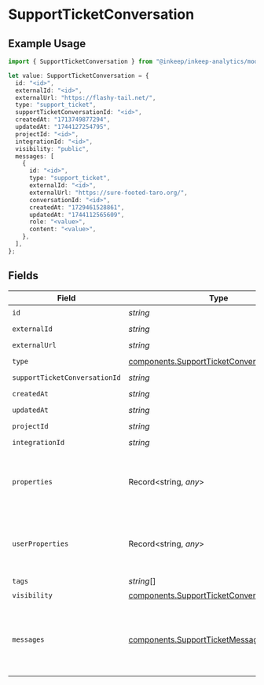 # SupportTicketConversation

## Example Usage

```typescript
import { SupportTicketConversation } from "@inkeep/inkeep-analytics/models/components";

let value: SupportTicketConversation = {
  id: "<id>",
  externalId: "<id>",
  externalUrl: "https://flashy-tail.net/",
  type: "support_ticket",
  supportTicketConversationId: "<id>",
  createdAt: "1713749877294",
  updatedAt: "1744127254795",
  projectId: "<id>",
  integrationId: "<id>",
  visibility: "public",
  messages: [
    {
      id: "<id>",
      type: "support_ticket",
      externalId: "<id>",
      externalUrl: "https://sure-footed-taro.org/",
      conversationId: "<id>",
      createdAt: "1729461528861",
      updatedAt: "1744112565609",
      role: "<value>",
      content: "<value>",
    },
  ],
};
```

## Fields

| Field                                                                                                            | Type                                                                                                             | Required                                                                                                         | Description                                                                                                      |
| ---------------------------------------------------------------------------------------------------------------- | ---------------------------------------------------------------------------------------------------------------- | ---------------------------------------------------------------------------------------------------------------- | ---------------------------------------------------------------------------------------------------------------- |
| `id`                                                                                                             | *string*                                                                                                         | :heavy_check_mark:                                                                                               | N/A                                                                                                              |
| `externalId`                                                                                                     | *string*                                                                                                         | :heavy_check_mark:                                                                                               | N/A                                                                                                              |
| `externalUrl`                                                                                                    | *string*                                                                                                         | :heavy_check_mark:                                                                                               | N/A                                                                                                              |
| `type`                                                                                                           | [components.SupportTicketConversationType](../../models/components/supportticketconversationtype.md)             | :heavy_check_mark:                                                                                               | N/A                                                                                                              |
| `supportTicketConversationId`                                                                                    | *string*                                                                                                         | :heavy_check_mark:                                                                                               | N/A                                                                                                              |
| `createdAt`                                                                                                      | *string*                                                                                                         | :heavy_check_mark:                                                                                               | N/A                                                                                                              |
| `updatedAt`                                                                                                      | *string*                                                                                                         | :heavy_check_mark:                                                                                               | N/A                                                                                                              |
| `projectId`                                                                                                      | *string*                                                                                                         | :heavy_check_mark:                                                                                               | N/A                                                                                                              |
| `integrationId`                                                                                                  | *string*                                                                                                         | :heavy_check_mark:                                                                                               | N/A                                                                                                              |
| `properties`                                                                                                     | Record<string, *any*>                                                                                            | :heavy_minus_sign:                                                                                               | A customizable collection of custom properties or attributes.                                                    |
| `userProperties`                                                                                                 | Record<string, *any*>                                                                                            | :heavy_minus_sign:                                                                                               | A customizable collection of custom properties or attributes.                                                    |
| `tags`                                                                                                           | *string*[]                                                                                                       | :heavy_minus_sign:                                                                                               | N/A                                                                                                              |
| `visibility`                                                                                                     | [components.SupportTicketConversationVisibility](../../models/components/supportticketconversationvisibility.md) | :heavy_check_mark:                                                                                               | N/A                                                                                                              |
| `messages`                                                                                                       | [components.SupportTicketMessage](../../models/components/supportticketmessage.md)[]                             | :heavy_check_mark:                                                                                               | The messages in the conversation. Must be at least one message.                                                  |